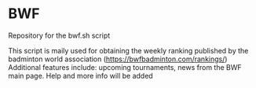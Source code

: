 # BWF
Repository for the bwf.sh script

This script is maily used for obtaining the weekly ranking published by the badminton world association (https://bwfbadminton.com/rankings/)
Additional features include: upcoming tournaments, news from the BWF main page.
Help and more info will be added
